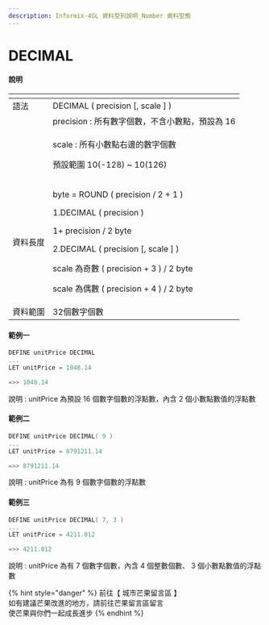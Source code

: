```yaml
---
description: Informix-4GL 資料型別說明_Number 資料型態
---
```


# DECIMAL

#### 說明

<table>
  <thead>
    <tr>
      <th style="text-align:left"></th>
      <th style="text-align:left"></th>
    </tr>
  </thead>
  <tbody>
    <tr>
      <td style="text-align:left">&#x8A9E;&#x6CD5;</td>
      <td style="text-align:left">DECIMAL ( precision [, scale ] )</td>
    </tr>
    <tr>
      <td style="text-align:left"></td>
      <td style="text-align:left">precision : &#x6240;&#x6709;&#x6578;&#x5B57;&#x500B;&#x6578;&#xFF0C;&#x4E0D;&#x542B;&#x5C0F;&#x6578;&#x9EDE;&#xFF0C;&#x9810;&#x8A2D;&#x70BA;
        16</td>
    </tr>
    <tr>
      <td style="text-align:left"></td>
      <td style="text-align:left">
        <p>scale : &#x6240;&#x6709;&#x5C0F;&#x6578;&#x9EDE;&#x53F3;&#x908A;&#x7684;&#x6578;&#x5B57;&#x500B;&#x6578;</p>
        <p>&#x9810;&#x8A2D;&#x7BC4;&#x570D; 10(-128) ~ 10(126)</p>
      </td>
    </tr>
    <tr>
      <td style="text-align:left">&#x8CC7;&#x6599;&#x9577;&#x5EA6;</td>
      <td style="text-align:left">
        <p>byte = ROUND ( precision / 2 + 1 )</p>
        <p>1.DECIMAL ( precision )</p>
        <p>1+ precision / 2 byte</p>
        <p>2.DECIMAL ( precision [, scale ] )</p>
        <p>scale &#x70BA;&#x5947;&#x6578; ( precision + 3 ) / 2 byte</p>
        <p>scale &#x70BA;&#x5076;&#x6578; ( precision + 4 ) / 2 byte</p>
      </td>
    </tr>
    <tr>
      <td style="text-align:left">&#x8CC7;&#x6599;&#x7BC4;&#x570D;</td>
      <td style="text-align:left">32&#x500B;&#x6578;&#x5B57;&#x500B;&#x6578;</td>
    </tr>
  </tbody>
</table>

#### 範例一

```objectivec
DEFINE unitPrice DECIMAL
...
LET unitPrice = 1048.14

=>> 1048.14
```

說明 : unitPrice 為預設 16 個數字個數的浮點數，內含 2 個小數點數值的浮點數

#### 範例二

```objectivec
DEFINE unitPrice DECIMAL( 9 )
...
LET unitPrice = 8791211.14

=>> 8791211.14
```

說明 : unitPrice 為有 9 個數字個數的浮點數

#### 範例三

```objectivec
DEFINE unitPrice DECIMAL( 7, 3 )
...
LET unitPrice = 4211.012

=>> 4211.012
```

說明 : unitPrice 為有 7 個數字個數，內含 4 個整數個數、 3 個小數點數值的浮點數

{% hint style="danger" %}
前往【 城市芒果留言區 】  
如有建議芒果改進的地方，請前往芒果留言區留言  
使芒果與你們一起成長進步
{% endhint %}

